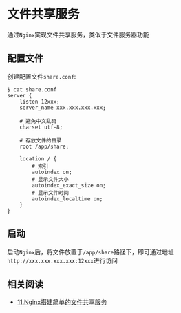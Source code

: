
# 文件共享服务

通过`Nginx`实现文件共享服务，类似于文件服务器功能

## 配置文件

创建配置文件`share.conf`:

```
$ cat share.conf 
server {
    listen 12xxx;
    server_name xxx.xxx.xxx.xxx;

    # 避免中文乱码
    charset utf-8;

    # 存放文件的目录
    root /app/share;

    location / {
        # 索引
        autoindex on;
        # 显示文件大小
        autoindex_exact_size on;
        # 显示文件时间
        autoindex_localtime on;
    }
}
```

## 启动

启动`Nginx`后，将文件放置于`/app/share`路径下，即可通过地址`http://xxx.xxx.xxx.xxx:12xxx`进行访问

## 相关阅读

* [11.Nginx搭建简单的文件共享服务](https://www.jianshu.com/p/985946e8aa4d)